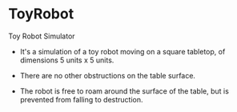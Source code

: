 # ToyRobot
Toy Robot Simulator

* It's a simulation of a toy robot moving on a square tabletop, of dimensions 5
units x 5 units.

* There are no other obstructions on the table surface.

* The robot is free to roam around the surface of the table, but is prevented from falling
to destruction.
